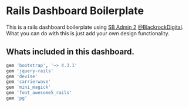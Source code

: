 # Rails Dashboard Boilerplate

This is a rails dashboard boilerplate using  [SB Admin 2](https://startbootstrap.com/previews/sb-admin-2/) [@BlackrockDigital](https://github.com/BlackrockDigital). What you can do with this is just add your own design functionality.

## Whats included in this dashboard.

```ruby
gem 'bootstrap', '~> 4.3.1'
gem 'jquery-rails'
gem 'devise'
gem 'carrierwave'
gem 'mini_magick'
gem 'font_awesome5_rails'
gem 'pg'
```



